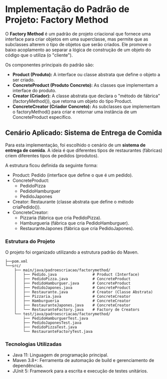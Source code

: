 # Implementação do Padrão de Projeto: Factory Method

O **Factory Method** é um padrão de projeto criacional que fornece uma interface para criar objetos em uma superclasse, mas permite que as subclasses alterem o tipo de objetos que serão criados. Ele promove o baixo acoplamento ao separar a lógica de construção de um objeto do código que o utiliza (o "cliente").

Os componentes principais do padrão são:
- **Product (Produto):** A interface ou classe abstrata que define o objeto a ser criado.
- **ConcreteProduct (Produto Concreto):** As classes que implementam a interface do produto.
- **Creator (Criador):** A classe abstrata que declara o "método de fábrica" (factoryMethod()), que retorna um objeto do tipo Product.
- **ConcreteCreator (Criador Concreto):** As subclasses que implementam o factoryMethod() para criar e retornar uma instância de um ConcreteProduct específico.

## Cenário Aplicado: Sistema de Entrega de Comida
Para esta implementação, foi escolhido o cenário de um **sistema de entrega de comida**. A ideia é que diferentes tipos de restaurantes (fábricas) criem diferentes tipos de pedidos (produtos).

A estrutura ficou definida da seguinte forma:
- Product: Pedido (interface que define o que é um pedido).
- ConcreteProduct:
    - PedidoPizza
    - PedidoHamburguer
    - PedidoJapones
- Creator: Restaurante (classe abstrata que define o método criaPedido()).
- ConcreteCreator:
    - Pizzaria (fábrica que cria PedidoPizza).
    - Hamburgueria (fábrica que cria PedidoHamburguer).
    - RestauranteJapones (fábrica que cria PedidoJapones).

### Estrutura do Projeto
O projeto foi organizado utilizando a estrutura padrão do Maven.

```
├──pom.xml
└──src/
    ├── main/java/padroescriacao/factorymethod/
    │   ├── Pedido.java                # Product (Interface)
    │   ├── PedidoPizza.java           # ConcreteProduct
    │   ├── PedidoHamburguer.java      # ConcreteProduct
    │   ├── PedidoJapones.java         # ConcreteProduct
    │   ├── Restaurante.java           # Creator (Classe Abstrata)
    │   ├── Pizzaria.java              # ConcreteCreator
    │   ├── Hamburgueria               # ConcreteCreator
    │   ├── RestauranteJapones.java    # ConcreteCreator 
    │   └── RestauranteFactory.java    # Factory de Creators
    └── test/java/padroescriacao/factorymethod/
        ├── PedidoHamburguerTest.java
        ├── PedidoJaponesTest.java
        ├── PedidoPizzaTest.java
        └── RestauranteFactoryTest.java
```


### Tecnologias Utilizadas
- Java 11: Linguagem de programação principal.
- Maven 3.8+: Ferramenta de automação de build e gerenciamento de dependências.
- JUnit 5: Framework para a escrita e execução de testes unitários.